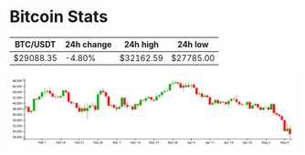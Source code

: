 # Bitcoin Stats

BTC/USDT|24h change|24h high|24h low|
|---|---|---|---|
|$29088.35|-4.80%|$32162.59|$27785.00|

<img src="./chart.svg">
